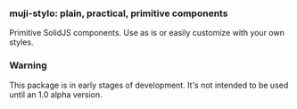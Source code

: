 ### muji-stylo: plain, practical, primitive components

Primitive SolidJS components. Use as is or easily customize with your own styles.

### Warning

This package is in early stages of development. It's not intended to be used until an 1.0 alpha version.
